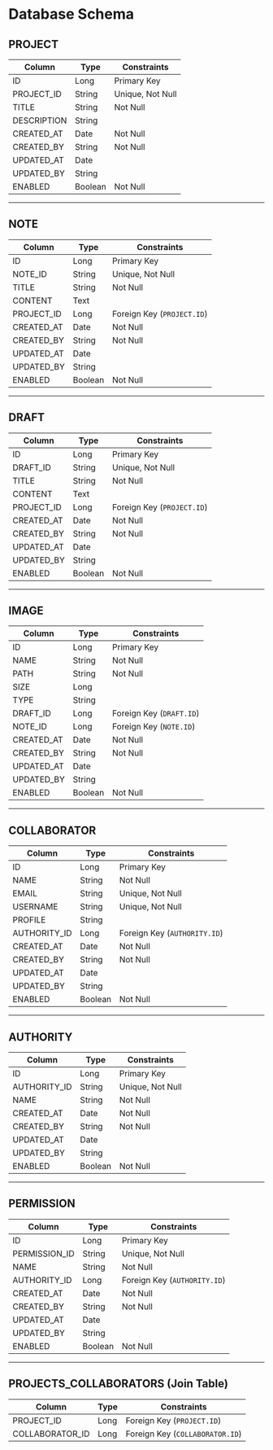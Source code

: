# Database Schema

## PROJECT
| Column       | Type    | Constraints              |
|--------------|---------|--------------------------|
| ID           | Long    | Primary Key              |
| PROJECT_ID   | String  | Unique, Not Null         |
| TITLE        | String  | Not Null                 |
| DESCRIPTION  | String  |                          |
| CREATED_AT   | Date    | Not Null                 |
| CREATED_BY   | String  | Not Null                 |
| UPDATED_AT   | Date    |                          |
| UPDATED_BY   | String  |                          |
| ENABLED      | Boolean | Not Null                 |

---

## NOTE
| Column     | Type    | Constraints                |
|------------|---------|----------------------------|
| ID         | Long    | Primary Key                |
| NOTE_ID    | String  | Unique, Not Null           |
| TITLE      | String  | Not Null                   |
| CONTENT    | Text    |                            |
| PROJECT_ID | Long    | Foreign Key (`PROJECT.ID`) |
| CREATED_AT | Date    | Not Null                   |
| CREATED_BY | String  | Not Null                   |
| UPDATED_AT | Date    |                            |
| UPDATED_BY | String  |                            |
| ENABLED    | Boolean | Not Null                   |

---

## DRAFT
| Column     | Type    | Constraints                |
|------------|---------|----------------------------|
| ID         | Long    | Primary Key                |
| DRAFT_ID   | String  | Unique, Not Null           |
| TITLE      | String  | Not Null                   |
| CONTENT    | Text    |                            |
| PROJECT_ID | Long    | Foreign Key (`PROJECT.ID`) |
| CREATED_AT | Date    | Not Null                   |
| CREATED_BY | String  | Not Null                   |
| UPDATED_AT | Date    |                            |
| UPDATED_BY | String  |                            |
| ENABLED    | Boolean | Not Null                   |

---

## IMAGE
| Column     | Type    | Constraints              |
|------------|---------|--------------------------|
| ID         | Long    | Primary Key              |
| NAME       | String  | Not Null                 |
| PATH       | String  | Not Null                 |
| SIZE       | Long    |                          |
| TYPE       | String  |                          |
| DRAFT_ID   | Long    | Foreign Key (`DRAFT.ID`) |
| NOTE_ID    | Long    | Foreign Key (`NOTE.ID`)  |
| CREATED_AT | Date    | Not Null                 |
| CREATED_BY | String  | Not Null                 |
| UPDATED_AT | Date    |                          |
| UPDATED_BY | String  |                          |
| ENABLED    | Boolean | Not Null                 |

---

## COLLABORATOR
| Column       | Type    | Constraints                  |
|--------------|---------|------------------------------|
| ID           | Long    | Primary Key                  |
| NAME         | String  | Not Null                     |
| EMAIL        | String  | Unique, Not Null             |
| USERNAME     | String  | Unique, Not Null             |
| PROFILE      | String  |                              |
| AUTHORITY_ID | Long    | Foreign Key (`AUTHORITY.ID`) |
| CREATED_AT   | Date    | Not Null                     |
| CREATED_BY   | String  | Not Null                     |
| UPDATED_AT   | Date    |                              |
| UPDATED_BY   | String  |                              |
| ENABLED      | Boolean | Not Null                     |

---

## AUTHORITY
| Column       | Type    | Constraints      |
|--------------|---------|------------------|
| ID           | Long    | Primary Key      |
| AUTHORITY_ID | String  | Unique, Not Null |
| NAME         | String  | Not Null         |
| CREATED_AT   | Date    | Not Null         |
| CREATED_BY   | String  | Not Null         |
| UPDATED_AT   | Date    |                  |
| UPDATED_BY   | String  |                  |
| ENABLED      | Boolean | Not Null         |

---

## PERMISSION
| Column        | Type    | Constraints                  |
|---------------|---------|------------------------------|
| ID            | Long    | Primary Key                  |
| PERMISSION_ID | String  | Unique, Not Null             |
| NAME          | String  | Not Null                     |
| AUTHORITY_ID  | Long    | Foreign Key (`AUTHORITY.ID`) |
| CREATED_AT    | Date    | Not Null                     |
| CREATED_BY    | String  | Not Null                     |
| UPDATED_AT    | Date    |                              |
| UPDATED_BY    | String  |                              |
| ENABLED       | Boolean | Not Null                     |

---

## PROJECTS_COLLABORATORS (Join Table)
| Column          | Type | Constraints                     |
|-----------------|------|---------------------------------|
| PROJECT_ID      | Long | Foreign Key (`PROJECT.ID`)      |
| COLLABORATOR_ID | Long | Foreign Key (`COLLABORATOR.ID`) |



